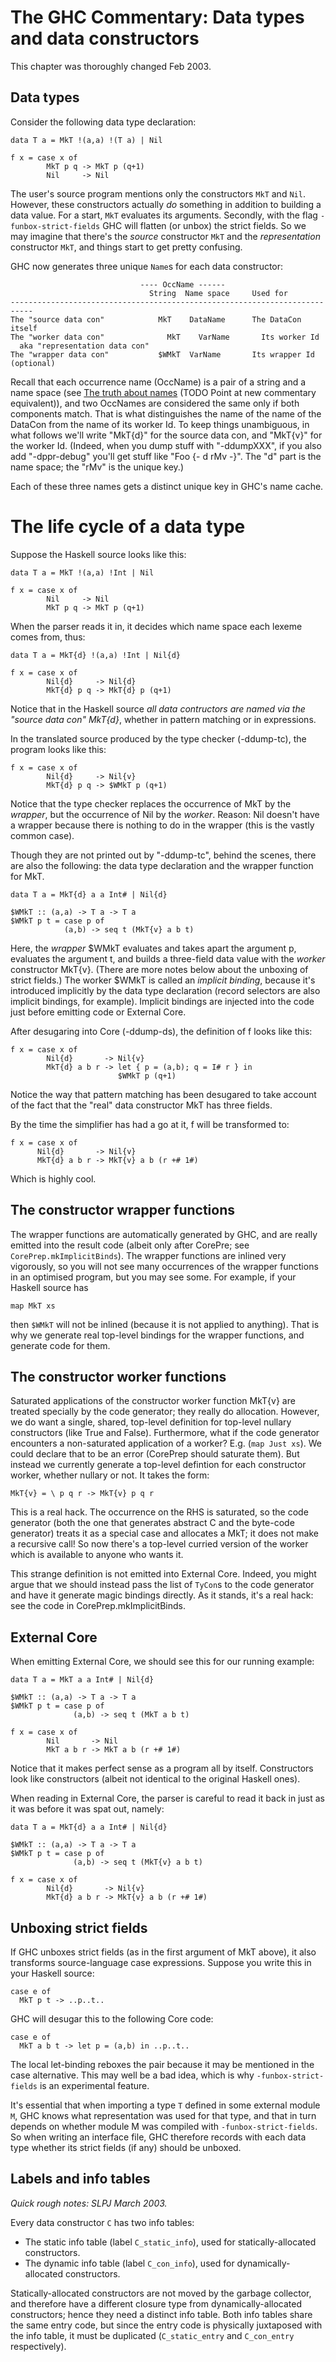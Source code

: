 # The GHC Commentary: Data types and data constructors


This chapter was thoroughly changed Feb 2003.

## Data types


Consider the following data type declaration:

```wiki
data T a = MkT !(a,a) !(T a) | Nil

f x = case x of
        MkT p q -> MkT p (q+1)
        Nil     -> Nil
```


The user's source program mentions only the constructors `MkT` and `Nil`. However, these constructors actually *do* something in addition to building a data value. For a start, `MkT` evaluates its arguments. Secondly, with the flag `-funbox-strict-fields` GHC will flatten (or unbox) the strict fields. So we may imagine that there's the *source* constructor `MkT` and the *representation* constructor `MkT`, and things start to get pretty confusing.


GHC now generates three unique `Name`s for each data constructor:

```wiki
                             ---- OccName ------
                               String  Name space     Used for
---------------------------------------------------------------------------
The "source data con"            MkT    DataName      The DataCon itself
The "worker data con"	           MkT    VarName       Its worker Id
  aka "representation data con"
The "wrapper data con"           $WMkT  VarName       Its wrapper Id (optional)
```


Recall that each occurrence name (OccName) is a pair of a string and a name space (see [ The truth about names](http://darcs.haskell.org/ghc/docs/comm/the-beast/names.html) (TODO Point at new commentary equivalent)), and two OccNames are considered the same only if both components match. That is what distinguishes the name of the name of the DataCon from the name of its worker Id. To keep things unambiguous, in what follows we'll write "MkT{d}" for the source data con, and "MkT{v}" for the worker Id. (Indeed, when you dump stuff with "-ddumpXXX", if you also add "-dppr-debug" you'll get stuff like "Foo {- d rMv -}". The "d" part is the name space; the "rMv" is the unique key.)


Each of these three names gets a distinct unique key in GHC's name cache.

# The life cycle of a data type


Suppose the Haskell source looks like this:

```wiki
data T a = MkT !(a,a) !Int | Nil

f x = case x of
        Nil     -> Nil
        MkT p q -> MkT p (q+1)
```


When the parser reads it in, it decides which name space each lexeme comes from, thus:

```wiki
data T a = MkT{d} !(a,a) !Int | Nil{d}

f x = case x of
        Nil{d}     -> Nil{d}
        MkT{d} p q -> MkT{d} p (q+1)
```


Notice that in the Haskell source *all data contructors are named via the "source data con" MkT{d}*, whether in pattern matching or in expressions.


In the translated source produced by the type checker (-ddump-tc), the program looks like this:

```wiki
f x = case x of
        Nil{d}     -> Nil{v}
        MkT{d} p q -> $WMkT p (q+1)
```


Notice that the type checker replaces the occurrence of MkT by the *wrapper*, but the occurrence of Nil by the *worker*. Reason: Nil doesn't have a wrapper because there is nothing to do in the wrapper (this is the vastly common case).


Though they are not printed out by "-ddump-tc", behind the scenes, there are also the following: the data type declaration and the wrapper function for MkT.

```wiki
data T a = MkT{d} a a Int# | Nil{d}
 
$WMkT :: (a,a) -> T a -> T a
$WMkT p t = case p of 
            (a,b) -> seq t (MkT{v} a b t)
```


Here, the *wrapper* $WMkT evaluates and takes apart the argument p, evaluates the argument t, and builds a three-field data value with the *worker* constructor MkT{v}. (There are more notes below about the unboxing of strict fields.) The worker $WMkT is called an *implicit binding*, because it's introduced implicitly by the data type declaration (record selectors are also implicit bindings, for example). Implicit bindings are injected into the code just before emitting code or External Core.


After desugaring into Core (-ddump-ds), the definition of f looks like this:

```wiki
f x = case x of
        Nil{d}       -> Nil{v}
        MkT{d} a b r -> let { p = (a,b); q = I# r } in 
                        $WMkT p (q+1)
```


Notice the way that pattern matching has been desugared to take account of the fact that the "real" data constructor MkT has three fields.


By the time the simplifier has had a go at it, f will be transformed to:

```wiki
f x = case x of
      Nil{d}       -> Nil{v}
      MkT{d} a b r -> MkT{v} a b (r +# 1#)
```


Which is highly cool.

## The constructor wrapper functions


The wrapper functions are automatically generated by GHC, and are really emitted into the result code (albeit only after CorePre; see `CorePrep.mkImplicitBinds`). The wrapper functions are inlined very vigorously, so you will not see many occurrences of the wrapper functions in an optimised program, but you may see some. For example, if your Haskell source has

```wiki
map MkT xs
```


then `$WMkT` will not be inlined (because it is not applied to anything). That is why we generate real top-level bindings for the wrapper functions, and generate code for them.

## The constructor worker functions


Saturated applications of the constructor worker function MkT{v} are treated specially by the code generator; they really do allocation. However, we do want a single, shared, top-level definition for top-level nullary constructors (like True and False). Furthermore, what if the code generator encounters a non-saturated application of a worker? E.g. (`map Just xs`). We could declare that to be an error (CorePrep should saturate them). But instead we currently generate a top-level defintion for each constructor worker, whether nullary or not. It takes the form:

```wiki
MkT{v} = \ p q r -> MkT{v} p q r
```


This is a real hack. The occurrence on the RHS is saturated, so the code generator (both the one that generates abstract C and the byte-code generator) treats it as a special case and allocates a MkT; it does not make a recursive call! So now there's a top-level curried version of the worker which is available to anyone who wants it.


This strange definition is not emitted into External Core. Indeed, you might argue that we should instead pass the list of `TyCon`s to the code generator and have it generate magic bindings directly. As it stands, it's a real hack: see the code in CorePrep.mkImplicitBinds.

## External Core


When emitting External Core, we should see this for our running example:

```wiki
data T a = MkT a a Int# | Nil{d}
 
$WMkT :: (a,a) -> T a -> T a
$WMkT p t = case p of 
              (a,b) -> seq t (MkT a b t)

f x = case x of
        Nil       -> Nil
        MkT a b r -> MkT a b (r +# 1#)
```


Notice that it makes perfect sense as a program all by itself. Constructors look like constructors (albeit not identical to the original Haskell ones).


When reading in External Core, the parser is careful to read it back in just as it was before it was spat out, namely:

```wiki
data T a = MkT{d} a a Int# | Nil{d}
 
$WMkT :: (a,a) -> T a -> T a
$WMkT p t = case p of 
              (a,b) -> seq t (MkT{v} a b t)

f x = case x of
        Nil{d}       -> Nil{v}
        MkT{d} a b r -> MkT{v} a b (r +# 1#)
```

## Unboxing strict fields


If GHC unboxes strict fields (as in the first argument of MkT above), it also transforms source-language case expressions. Suppose you write this in your Haskell source:

```wiki
case e of 
  MkT p t -> ..p..t..
```


GHC will desugar this to the following Core code:

```wiki
case e of
  MkT a b t -> let p = (a,b) in ..p..t..
```


The local let-binding reboxes the pair because it may be mentioned in the case alternative. This may well be a bad idea, which is why `-funbox-strict-fields` is an experimental feature.


It's essential that when importing a type `T` defined in some external module `M`, GHC knows what representation was used for that type, and that in turn depends on whether module M was compiled with `-funbox-strict-fields`. So when writing an interface file, GHC therefore records with each data type whether its strict fields (if any) should be unboxed.

## Labels and info tables

*Quick rough notes: SLPJ March 2003.*


Every data constructor `C` has two info tables:

- The static info table (label `C_static_info`), used for statically-allocated constructors.
- The dynamic info table (label `C_con_info`), used for dynamically-allocated constructors. 


Statically-allocated constructors are not moved by the garbage collector, and therefore have a different closure type from dynamically-allocated constructors; hence they need a distinct info table. Both info tables share the same entry code, but since the entry code is physically juxtaposed with the info table, it must be duplicated (`C_static_entry` and `C_con_entry` respectively).

